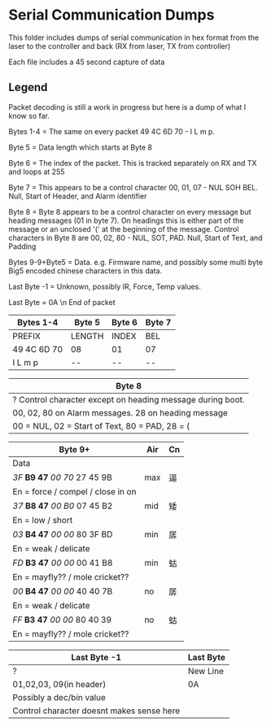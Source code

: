 # Serial Communication Dumps

This folder includes dumps of serial communication in hex format from the laser to the controller and back (RX from laser, TX from controller)

Each file includes a 45 second capture of data

## Legend

Packet decoding is still a work in progress but here is a dump of what I know so far.

Bytes 1-4 = The same on every packet 49 4C 6D 70  - I L m p.

Byte 5 = Data length which starts at Byte 8

Byte 6 = The index of the packet. This is tracked separately on RX and TX and loops at 255

Byte 7 =  This appears to be a control character 00, 01, 07 - NUL SOH BEL. Null, Start of Header, and Alarm identifier

Byte 8 = Byte 8 appears to be a control character on every message but heading messages (01 in byte 7). On headings this is either part of the message or an unclosed '(' at the beginning of the message. Control characters in Byte 8 are 00, 02, 80 - NUL, SOT, PAD. Null, Start of Text, and Padding

Bytes 9-9+Byte5 = Data. e.g. Firmware name, and possibly some multi byte Big5 encoded chinese characters in this data.

Last Byte -1 = Unknown, possibly IR, Force, Temp values.

Last Byte = 0A \n End of packet

| Bytes 1-4    | Byte 5 | Byte 6 |  Byte 7 | 
|--------------|--------|--------|---------|
| PREFIX       | LENGTH | INDEX  |   BEL   |
| 49 4C 6D 70  |   08   |   01   |   07    |
| I  L  m  p   |   --   |   --   |   --    |

| Byte 8                                                     |
|------------------------------------------------------------|
| ? Control character except on heading message during boot. |
| 00, 02, 80 on Alarm messages. 28 on heading message        |
| 00 = NUL, 02 = Start of Text, 80 = PAD, 28 = (             |


| Byte 9+                         | Air | Cn |
|---------------------------------|-----|----|
| Data                            |     |    |   
| *3F* **B9 47** *00 70* 27 45 9B | max | 逼 |
|  En = force / compel / close in on         |
| *37* **B8 47** *00 B0* 07 45 B2 | mid | 矮 |
|  En = low / short                          |
| *03* **B4 47** *00 00* 80 3F BD | min | 孱 |
|  En = weak / delicate                      |
| *FD* **B3 47** *00 00* 00 41 B8 | min | 蛄 |
|  En = mayfly?? / mole cricket??            |
| *00* **B4 47** *00 00* 40 40 7B | no  | 孱 |
|  En = weak / delicate                      |
| *FF* **B3 47** *00 00* 80 40 39 | no  | 蛄 |
|  En = mayfly?? / mole cricket??            |

| Last Byte -1                | Last Byte   |
|-----------------------------|-------------|
|    ?                        | New Line    |
| 01,02,03, 09(in header)     |    0A       |
| Possibly a dec/bin value    |             |
| Control character doesnt makes sense here |